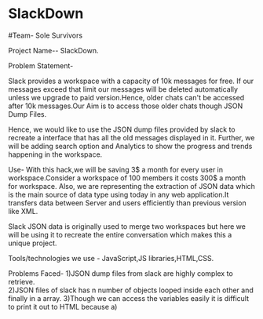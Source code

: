 # SlackDown
#Team-  Sole Survivors


Project Name--    SlackDown.

  Problem Statement- 

  Slack provides a workspace with a capacity of 10k messages for free. If our messages exceed that limit our messages will be deleted automatically unless we upgrade to paid version.Hence, older chats can't be accessed after 10k messages.Our Aim is to access those older chats though JSON Dump Files.
  
  Hence, we would like to use the JSON dump files provided by slack to recreate a interface that has all the old messages displayed in it. Further, we will be adding search option and Analytics to show the progress and trends happening in the workspace.
  
  Use-
  With this hack,we will be saving 3$ a month for every user in workspace.Consider a workspace of 100 members it costs 300$ a month for workspace.
  Also, we are representing the extraction of JSON data which is the main source of data type using today in any web application.It transfers data between Server and users efficiently than previous version like XML.
  
  
  
  Slack JSON data is originally used to merge two workspaces but here we will be using it to recreate the entire conversation which makes this a unique project.
  
  
  Tools/technologies we use - JavaScript,JS libraries,HTML,CSS.
  
  Problems Faced-
  1)JSON dump files from slack are highly complex to retrieve.  
  2)JSON files of slack has n number of objects looped inside each other and finally in a array.
  3)Though we can access the variables easily it is difficult to print it out to HTML because
    a)
